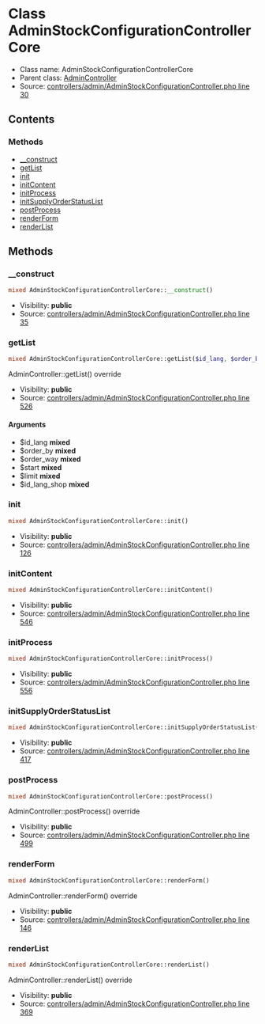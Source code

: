 Class AdminStockConfigurationControllerCore
=====================





* Class name: AdminStockConfigurationControllerCore
* Parent class: [AdminController](class.AdminControllerCore.md)
* Source: [controllers/admin/AdminStockConfigurationController.php line 30](https://github.com/PrestaShop/PrestaShop/blob/1.6.0.1/controllers/admin/AdminStockConfigurationController.php#L30)


Contents
--------



### Methods

* [__construct](#method-__construct)
* [getList](#method-getList)
* [init](#method-init)
* [initContent](#method-initContent)
* [initProcess](#method-initProcess)
* [initSupplyOrderStatusList](#method-initSupplyOrderStatusList)
* [postProcess](#method-postProcess)
* [renderForm](#method-renderForm)
* [renderList](#method-renderList)






Methods
-------


### <a name="method-__construct"></a>__construct

```php
mixed AdminStockConfigurationControllerCore::__construct()
```





* Visibility: **public**
* Source: [controllers/admin/AdminStockConfigurationController.php line 35](https://github.com/PrestaShop/PrestaShop/blob/1.6.0.1/controllers/admin/AdminStockConfigurationController.php#L35)




### <a name="method-getList"></a>getList

```php
mixed AdminStockConfigurationControllerCore::getList($id_lang, $order_by, $order_way, $start, $limit, $id_lang_shop)
```

AdminController::getList() override



* Visibility: **public**
* Source: [controllers/admin/AdminStockConfigurationController.php line 526](https://github.com/PrestaShop/PrestaShop/blob/1.6.0.1/controllers/admin/AdminStockConfigurationController.php#L526)


#### Arguments
* $id_lang **mixed**
* $order_by **mixed**
* $order_way **mixed**
* $start **mixed**
* $limit **mixed**
* $id_lang_shop **mixed**



### <a name="method-init"></a>init

```php
mixed AdminStockConfigurationControllerCore::init()
```





* Visibility: **public**
* Source: [controllers/admin/AdminStockConfigurationController.php line 126](https://github.com/PrestaShop/PrestaShop/blob/1.6.0.1/controllers/admin/AdminStockConfigurationController.php#L126)




### <a name="method-initContent"></a>initContent

```php
mixed AdminStockConfigurationControllerCore::initContent()
```





* Visibility: **public**
* Source: [controllers/admin/AdminStockConfigurationController.php line 546](https://github.com/PrestaShop/PrestaShop/blob/1.6.0.1/controllers/admin/AdminStockConfigurationController.php#L546)




### <a name="method-initProcess"></a>initProcess

```php
mixed AdminStockConfigurationControllerCore::initProcess()
```





* Visibility: **public**
* Source: [controllers/admin/AdminStockConfigurationController.php line 556](https://github.com/PrestaShop/PrestaShop/blob/1.6.0.1/controllers/admin/AdminStockConfigurationController.php#L556)




### <a name="method-initSupplyOrderStatusList"></a>initSupplyOrderStatusList

```php
mixed AdminStockConfigurationControllerCore::initSupplyOrderStatusList()
```





* Visibility: **public**
* Source: [controllers/admin/AdminStockConfigurationController.php line 417](https://github.com/PrestaShop/PrestaShop/blob/1.6.0.1/controllers/admin/AdminStockConfigurationController.php#L417)




### <a name="method-postProcess"></a>postProcess

```php
mixed AdminStockConfigurationControllerCore::postProcess()
```

AdminController::postProcess() override



* Visibility: **public**
* Source: [controllers/admin/AdminStockConfigurationController.php line 499](https://github.com/PrestaShop/PrestaShop/blob/1.6.0.1/controllers/admin/AdminStockConfigurationController.php#L499)




### <a name="method-renderForm"></a>renderForm

```php
mixed AdminStockConfigurationControllerCore::renderForm()
```

AdminController::renderForm() override



* Visibility: **public**
* Source: [controllers/admin/AdminStockConfigurationController.php line 146](https://github.com/PrestaShop/PrestaShop/blob/1.6.0.1/controllers/admin/AdminStockConfigurationController.php#L146)




### <a name="method-renderList"></a>renderList

```php
mixed AdminStockConfigurationControllerCore::renderList()
```

AdminController::renderList() override



* Visibility: **public**
* Source: [controllers/admin/AdminStockConfigurationController.php line 369](https://github.com/PrestaShop/PrestaShop/blob/1.6.0.1/controllers/admin/AdminStockConfigurationController.php#L369)



